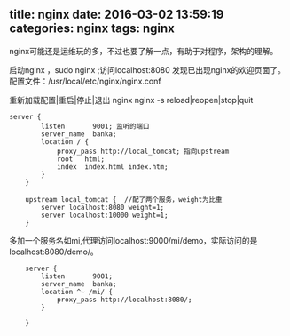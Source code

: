 title: nginx
date: 2016-03-02 13:59:19
categories: nginx
tags: nginx
---
nginx可能还是运维玩的多，不过也要了解一点，有助于对程序，架构的理解。  

启动nginx ，sudo nginx ;访问localhost:8080 发现已出现nginx的欢迎页面了。
配置文件：/usr/local/etc/nginx/nginx.conf  
<!--more-->
重新加载配置|重启|停止|退出 nginx 
nginx -s reload|reopen|stop|quit
```
server {
        listen       9001; 监听的端口
        server_name  banka;
        location / {
        	proxy_pass http://local_tomcat; 指向upstream
            root   html;
            index  index.html index.htm;
        }
    }

    upstream local_tomcat {  //配了两个服务，weight为比重
	    server localhost:8080 weight=1;  
	    server localhost:10000 weight=1;  
	} 
```
多加一个服务名如mi,代理访问localhost:9000/mi/demo，实际访问的是localhost:8080/demo/。

```
    server {
        listen       9001;
        server_name  banka;
        location ^~ /mi/ {
        	proxy_pass http://localhost:8080/;
        }

    }
```